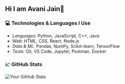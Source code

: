 ## Hi I am Avani Jain👋

### 💻 Technologies & Languages I Use

- *Languages:* Python, JavaScript, C++, Java
- *Web:* HTML, CSS, React, Node.js
- *Data & ML:* Pandas, NumPy, Scikit-learn, TensorFlow
- *Tools:* Git, VS Code, Jupyter, Postman, Docker

### 📈 GitHub Stats
![Your GitHub Stats](https://github-readme-stats.vercel.app/api?username=Avanijain09&show_icons=true)
